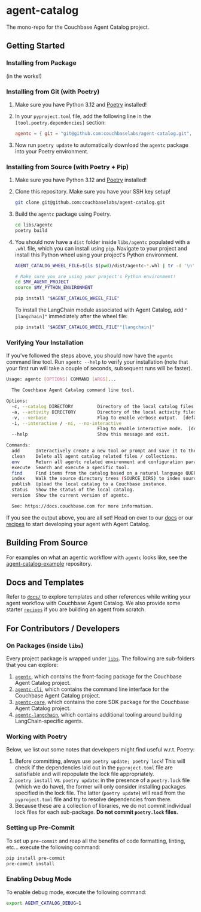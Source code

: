 # agent-catalog

The mono-repo for the Couchbase Agent Catalog project.

## Getting Started

### Installing from Package

(in the works!)

### Installing from Git (with Poetry)

1. Make sure you have Python 3.12 and [Poetry](https://python-poetry.org/docs/#installation) installed!
2. In your `pyproject.toml` file, add the following line in the `[tool.poetry.dependencies]` section:

   ```toml
   agentc = { git = "git@github.com:couchbaselabs/agent-catalog.git", subdirectory = "libs/agentc", extras = ["langchain"] }
   ```

3. Now run `poetry update` to automatically download the `agentc` package into your Poetry environment.

### Installing from Source (with Poetry + Pip)

1. Make sure you have Python 3.12 and [Poetry](https://python-poetry.org/docs/#installation) installed!
2. Clone this repository. Make sure you have your SSH key setup!

   ```bash
   git clone git@github.com:couchbaselabs/agent-catalog.git
   ```

3. Build the `agentc` package using Poetry.

   ```bash
   cd libs/agentc
   poetry build
   ```

4. You should now have a `dist` folder inside `libs/agentc` populated with a `.whl` file, which you can install using
   `pip`. Navigate to your project and install this Python wheel using your project's Python environment.

   ```bash
   AGENT_CATALOG_WHEEL_FILE=$(ls $(pwd)/dist/agentc-*.whl | tr -d '\n')

   # Make sure you are using your project's Python environment!
   cd $MY_AGENT_PROJECT
   source $MY_PYTHON_ENVIRONMENT

   pip install "$AGENT_CATALOG_WHEEL_FILE"
   ```

   To install the LangChain module associated with Agent Catalog, add `"[langchain]"` immediately after the wheel file:

   ```bash
   pip install "$AGENT_CATALOG_WHEEL_FILE""[langchain]"
   ```

### Verifying Your Installation

If you've followed the steps above, you should now have the `agentc` command line tool.
Run `agentc --help` to verify your installation (note that your first run will take a couple of seconds, subsequent
runs will be faster).

```bash
Usage: agentc [OPTIONS] COMMAND [ARGS]...

  The Couchbase Agent Catalog command line tool.

Options:
  -c, --catalog DIRECTORY         Directory of the local catalog files.  [default: .agent-catalog]
  -a, --activity DIRECTORY        Directory of the local activity files (runtime data).  [default: .agent-activity]
  -v, --verbose                   Flag to enable verbose output.  [default: 0; 0<=x<=2]
  -i, --interactive / -ni, --no-interactive
                                  Flag to enable interactive mode.  [default: i]
  --help                          Show this message and exit.

Commands:
  add      Interactively create a new tool or prompt and save it to the filesystem (output).
  clean    Delete all agent catalog related files / collections.
  env      Return all agentc related environment and configuration parameters as a JSON object.
  execute  Search and execute a specific tool.
  find     Find items from the catalog based on a natural language QUERY string or by name.
  index    Walk the source directory trees (SOURCE_DIRS) to index source files into the local catalog.
  publish  Upload the local catalog to a Couchbase instance.
  status   Show the status of the local catalog.
  version  Show the current version of agentc.

  See: https://docs.couchbase.com for more information.
```

If you see the output above, you are all set! Head on over to our [docs](docs) or our [recipes](recipes) to start
developing your agent with Agent Catalog.

## Building From Source

For examples on what an agentic workflow with `agentc` looks like, see
the [agent-catalog-example](https://github.com/couchbaselabs/agent-catalog-example) repository.

## Docs and Templates

Refer to [`docs/`](docs) to explore templates and other references while writing your agent workflow with Couchbase
Agent Catalog. We also provide some starter [`recipes`](recipes) if you are building an agent from scratch.

## For Contributors / Developers

### On Packages (inside `libs`)

Every project package is wrapped under [`libs`](libs). The following are sub-folders that you can explore:

1. [`agentc`](libs/agentc), which contains the front-facing package for the Couchbase Agent Catalog project.
2. [`agentc-cli`](libs/agentc_cli), which contains the command line interface for the Couchbase Agent Catalog project.
3. [`agentc-core`](libs/agentc_core), which contains the core SDK package for the Couchbase Agent Catalog project.
4. [`agentc-langchain`](libs/agentc_langchain), which contains additional tooling around building LangChain-specific
   agents.

### Working with Poetry

Below, we list out some notes that developers might find useful w.r.t. Poetry:

1. Before committing, always use `poetry update; poetry lock`!
   This will check if the dependencies laid out in the `pyproject.toml` file are satisfiable and will repopulate the
   lock file appropriately.
2. `poetry install` vs. `poetry update`: in the presence of a `poetry.lock` file (which we do have), the former will
   only consider installing packages specified in the lock file.
   The latter (`poetry update`) will read from the `pyproject.toml` file and try to resolve dependencies from there.
3. Because these are a collection of libraries, we do not commit individual lock files for each sub-package. **Do not
   commit `poetry.lock` files.**

### Setting up Pre-Commit

To set up `pre-commit` and reap all the benefits of code formatting, linting, etc... execute the following command:

```bash
pip install pre-commit
pre-commit install
```

### Enabling Debug Mode

To enable debug mode, execute the following command:

```bash
export AGENT_CATALOG_DEBUG=1
```

